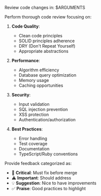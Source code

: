 Review code changes in: $ARGUMENTS

Perform thorough code review focusing on:

1. **Code Quality**:
   - Clean code principles
   - SOLID principles adherence
   - DRY (Don't Repeat Yourself)
   - Appropriate abstractions

2. **Performance**:
   - Algorithm efficiency
   - Database query optimization
   - Memory usage
   - Caching opportunities

3. **Security**:
   - Input validation
   - SQL injection prevention
   - XSS protection
   - Authentication/authorization

4. **Best Practices**:
   - Error handling
   - Test coverage
   - Documentation
   - TypeScript/Ruby conventions

Provide feedback categorized as:
- 🚨 **Critical**: Must fix before merge
- ⚠️ **Important**: Should address
- 💡 **Suggestion**: Nice to have improvements
- ✅ **Praise**: Good practices to highlight